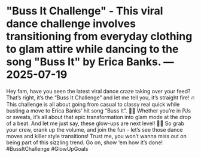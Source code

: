 # "Buss It Challenge" - This viral dance challenge involves transitioning from everyday clothing to glam attire while dancing to the song "Buss It" by Erica Banks. — 2025-07-19

Hey fam, have you seen the latest viral dance craze taking over your feed? That’s right, it’s the “Buss It Challenge” and let me tell you, it’s straight fire! 🔥 This challenge is all about going from casual to classy real quick while busting a move to Erica Banks’ hit song “Buss It”. 💃🏽 Whether you’re in PJs or sweats, it’s all about that epic transformation into glam mode at the drop of a beat. And let me just say, these glow-ups are next level! 💅🏽 So grab your crew, crank up the volume, and join the fun - let’s see those dance moves and killer style transitions! Trust me, you won’t wanna miss out on being part of this sizzling trend. Go on, show ‘em how it’s done! #BussItChallenge #GlowUpGoals